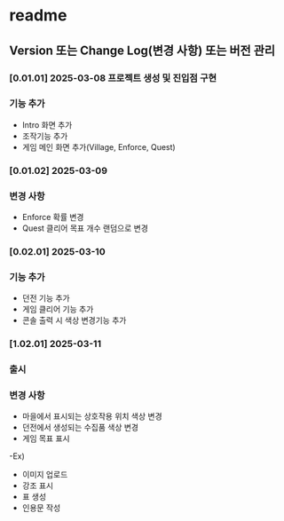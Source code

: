 # readme

## Version 또는 Change Log(변경 사항) 또는 버전 관리

### [0.01.01] 2025-03-08 프로젝트 생성 및 진입점 구현
### 기능 추가
- Intro 화면 추가
- 조작기능 추가
- 게임 메인 화면 추가(Village, Enforce, Quest)

### [0.01.02] 2025-03-09
### 변경 사항
- Enforce 확률 변경
- Quest 클리어 목표 개수 랜덤으로 변경

### [0.02.01] 2025-03-10
### 기능 추가
- 던전 기능 추가
- 게임 클리어 기능 추가
- 콘솔 출력 시 색상 변경기능 추가

### [1.02.01] 2025-03-11
### 출시

### 변경 사항
- 마을에서 표시되는 상호작용 위치 색상 변경
- 던전에서 생성되는 수집품 색상 변경
- 게임 목표 표시

-Ex)
- 이미지 업로드
- 강조 표시
- 표 생성
- 인용문 작성
